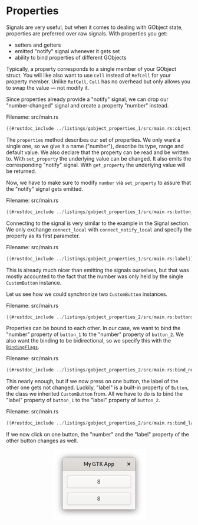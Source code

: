 # Properties

Signals are very useful, but when it comes to dealing with GObject state, properties are preferred over raw signals.
With properties you get:
- setters and getters
- emitted "notify" signal whenever it gets set
- ability to bind properties of different GObjects

Typically, a property corresponds to a single member of your GObject struct.
You will like also want to use `Cell` instead of `RefCell` for your property member.
Unlike `RefCell`, `Cell` has no overhead but only allows you to swap the value — not modify it.

Since properties already provide a "notify" signal, we can drop our "number-changed" signal and create a property "number" instead.


<span class="filename">Filename: src/main.rs</span>

```rust ,no_run
{{#rustdoc_include ../listings/gobject_properties_1/src/main.rs:object_impl}}
```

The `properties` method describes our set of properties.
We only want a single one, so we give it a name ("number"), describe its type, range and default value. We also declare that the property can be read and be written to.
With `set_property` the underlying value can be changed. It also emits the corresponding "notify" signal.
With `get_property` the underlying value will be returned.

Now, we have to make sure to modify `number` via `set_property` to assure that the "notify" signal gets emitted.

<span class="filename">Filename: src/main.rs</span>

```rust ,no_run
{{#rustdoc_include ../listings/gobject_properties_1/src/main.rs:button_impl}}
```

Connecting to the signal is very similar to the example in the Signal section.
We only exchange `connect_local` with `connect_notify_local` and specify the property as its first parameter. 

<span class="filename">Filename: src/main.rs</span>

```rust ,no_run
{{#rustdoc_include ../listings/gobject_properties_1/src/main.rs:label}}
```

This is already much nicer than emitting the signals ourselves, but that was mostly accounted to the fact that the number was only held by the single `CustomButton` instance.

Let us see how we could synchronize two `CustomButton` instances.

<span class="filename">Filename: src/main.rs</span>

```rust ,no_run
{{#rustdoc_include ../listings/gobject_properties_2/src/main.rs:buttons}}
```

Properties can be bound to each other.
In our case, we want to bind the "number" property of `button_1` to the "number" property of `button_2`.
We also want the binding to be bidirectional, so we specify this with the [`BindingFlags`](http://gtk-rs.org/docs/glib/struct.BindingFlags.html).

<span class="filename">Filename: src/main.rs</span>

```rust ,no_run
{{#rustdoc_include ../listings/gobject_properties_2/src/main.rs:bind_number}}
```

This nearly enough, but if we now press on one button, the label of the other one gets not changed.
Luckily, "label" is a built-in property of `Button`, the class we inherited `CustomButton` from.
All we have to do is to bind the "label" property of `button_1` to the "label" property of `button_2`.

<span class="filename">Filename: src/main.rs</span>

```rust ,no_run
{{#rustdoc_include ../listings/gobject_properties_2/src/main.rs:bind_label}}
```

If we now click on one button, the "number" and the "label" property of the other button changes as well.

<div style="text-align:center"><img src="img/gobject_properties.png" /></div>